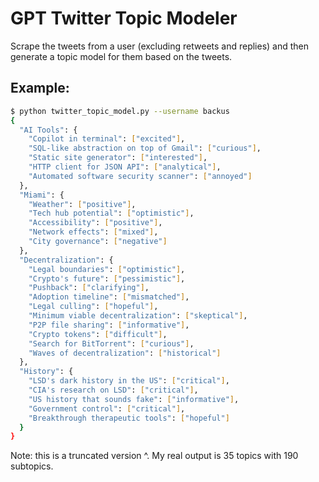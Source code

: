 # GPT Twitter Topic Modeler

Scrape the tweets from a user (excluding retweets and replies) and then generate a topic model for them based on the tweets.

## Example:

```sh
$ python twitter_topic_model.py --username backus
{
  "AI Tools": {
    "Copilot in terminal": ["excited"],
    "SQL-like abstraction on top of Gmail": ["curious"],
    "Static site generator": ["interested"],
    "HTTP client for JSON API": ["analytical"],
    "Automated software security scanner": ["annoyed"]
  },
  "Miami": {
    "Weather": ["positive"],
    "Tech hub potential": ["optimistic"],
    "Accessibility": ["positive"],
    "Network effects": ["mixed"],
    "City governance": ["negative"]
  },
  "Decentralization": {
    "Legal boundaries": ["optimistic"],
    "Crypto's future": ["pessimistic"],
    "Pushback": ["clarifying"],
    "Adoption timeline": ["mismatched"],
    "Legal culling": ["hopeful"],
    "Minimum viable decentralization": ["skeptical"],
    "P2P file sharing": ["informative"],
    "Crypto tokens": ["difficult"],
    "Search for BitTorrent": ["curious"],
    "Waves of decentralization": ["historical"]
  },
  "History": {
    "LSD's dark history in the US": ["critical"],
    "CIA's research on LSD": ["critical"],
    "US history that sounds fake": ["informative"],
    "Government control": ["critical"],
    "Breakthrough therapeutic tools": ["hopeful"]
  }
}
```

Note: this is a truncated version ^. My real output is 35 topics with 190 subtopics.
